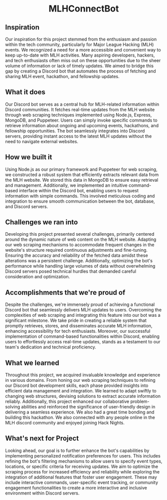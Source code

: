 <h1 align="center">MLHConnectBot</h1>

## Inspiration
Our inspiration for this project stemmed from the enthusiasm and passion within the tech community, particularly for Major League Hacking (MLH) events. We recognized a need for a more accessible and convenient way to keep up-to-date with MLH activities. Many aspiring developers, hackers, and tech enthusiasts often miss out on these opportunities due to the sheer volume of information or lack of timely updates. We aimed to bridge this gap by creating a Discord bot that automates the process of fetching and sharing MLH event, hackathon, and fellowship updates.

## What it does
Our Discord bot serves as a central hub for MLH-related information within Discord communities. It fetches real-time updates from the MLH website through web scraping techniques implemented using Node.js, Express, MongoDB, and Puppeteer. Users can simply invoke specific commands to retrieve information about ongoing and upcoming events, hackathons, and fellowship opportunities. The bot seamlessly integrates into Discord servers, providing instant access to the latest MLH updates without the need to navigate external websites.

## How we built it
Using Node.js as our primary framework and Puppeteer for web scraping, we constructed a robust system that efficiently extracts relevant data from the MLH website. We stored this data in MongoDB to ensure easy retrieval and management. Additionally, we implemented an intuitive command-based interface within the Discord bot, enabling users to request information with simple commands. This involved meticulous coding and integration to ensure smooth communication between the bot, database, and Discord servers.

## Challenges we ran into
Developing this project presented several challenges, primarily centered around the dynamic nature of web content on the MLH website. Adapting our web scraping mechanisms to accommodate frequent changes in the website's structure required continuous adjustments and fine-tuning. Ensuring the accuracy and reliability of the fetched data amidst these alterations was a persistent challenge. Additionally, optimizing the bot's performance while handling large volumes of data without overwhelming Discord servers posed technical hurdles that demanded careful consideration and optimization.

## Accomplishments that we're proud of
Despite the challenges, we're immensely proud of achieving a functional Discord bot that seamlessly delivers MLH updates to users. Overcoming the complexities of web scraping and integrating this feature into our bot was a significant milestone. We take pride in creating a reliable system that promptly retrieves, stores, and disseminates accurate MLH information, enhancing accessibility for tech enthusiasts. Moreover, our successful implementation of command-based functionalities within Discord, enabling users to effortlessly access real-time updates, stands as a testament to our team's dedication and technical proficiency. 

## What we learned
Throughout this project, we acquired invaluable knowledge and experience in various domains. From honing our web scraping techniques to refining our Discord bot development skills, each phase provided insights into efficient data management and integration. We learned to adapt swiftly to changing web structures, devising solutions to extract accurate information reliably. Additionally, this project enhanced our collaborative problem-solving abilities and reinforced the significance of user-friendly design in delivering a seamless experience. We also had a great time bonding and building this hackathon. We also connected with any people online in the MLH discord community and enjoyed joining Hack Nights.

## What's next for Project
Looking ahead, our goal is to further enhance the bot's capabilities by implementing personalized notification preferences for users. This includes refining the bot's filtering mechanisms to allow users to specify event types, locations, or specific criteria for receiving updates. We aim to optimize the scraping process for increased efficiency and reliability while exploring the integration of additional features that foster user engagement. These may include interactive commands, user-specific event tracking, or community engagement functionalities to create a more interactive and inclusive environment within Discord servers.


